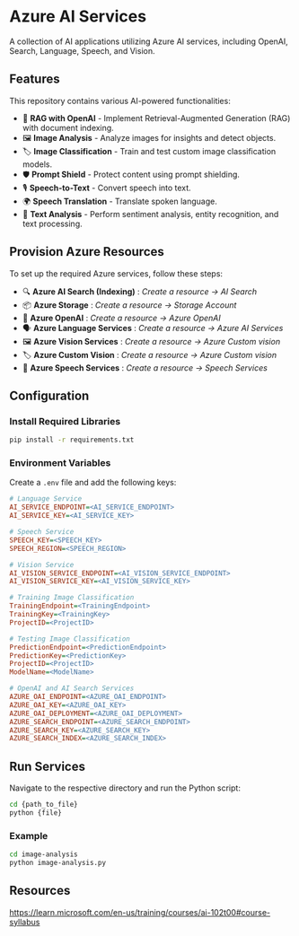 # Azure AI Services

A collection of AI applications utilizing Azure AI services, including OpenAI, Search, Language, Speech, and Vision.

## Features

This repository contains various AI-powered functionalities:

- 📄 **RAG with OpenAI** - Implement Retrieval-Augmented Generation (RAG) with document indexing.
- 🖼️ **Image Analysis** - Analyze images for insights and detect objects.
- 🏷️ **Image Classification** - Train and test custom image classification models.
- 🛡️ **Prompt Shield** - Protect content using prompt shielding.
- 🎙️ **Speech-to-Text** - Convert speech into text.
- 🌍 **Speech Translation** - Translate spoken language.
- 📝 **Text Analysis** - Perform sentiment analysis, entity recognition, and text processing.

## Provision Azure Resources

To set up the required Azure services, follow these steps:

- 🔍 **Azure AI Search (Indexing)**  : *Create a resource → AI Search*
- 📦 **Azure Storage**  : *Create a resource → Storage Account*
- 🤖 **Azure OpenAI**  : *Create a resource → Azure OpenAI*
- 🗣️ **Azure Language Services**  : *Create a resource → Azure AI Services*
- 🖼️ **Azure Vision Services**  : *Create a resource → Azure Custom vision*
- 🏷️ **Azure Custom Vision**  : *Create a resource → Azure Custom vision*
- 🎤 **Azure Speech Services**  : *Create a resource → Speech Services*

## Configuration

### Install Required Libraries
```bash
pip install -r requirements.txt
```

### Environment Variables

Create a `.env` file and add the following keys:

```ini
# Language Service
AI_SERVICE_ENDPOINT=<AI_SERVICE_ENDPOINT>
AI_SERVICE_KEY=<AI_SERVICE_KEY>

# Speech Service
SPEECH_KEY=<SPEECH_KEY>
SPEECH_REGION=<SPEECH_REGION>

# Vision Service
AI_VISION_SERVICE_ENDPOINT=<AI_VISION_SERVICE_ENDPOINT>
AI_VISION_SERVICE_KEY=<AI_VISION_SERVICE_KEY>

# Training Image Classification
TrainingEndpoint=<TrainingEndpoint>
TrainingKey=<TrainingKey>
ProjectID=<ProjectID>

# Testing Image Classification
PredictionEndpoint=<PredictionEndpoint>
PredictionKey=<PredictionKey>
ProjectID=<ProjectID>
ModelName=<ModelName>

# OpenAI and AI Search Services
AZURE_OAI_ENDPOINT=<AZURE_OAI_ENDPOINT>
AZURE_OAI_KEY=<AZURE_OAI_KEY>
AZURE_OAI_DEPLOYMENT=<AZURE_OAI_DEPLOYMENT>
AZURE_SEARCH_ENDPOINT=<AZURE_SEARCH_ENDPOINT>
AZURE_SEARCH_KEY=<AZURE_SEARCH_KEY>
AZURE_SEARCH_INDEX=<AZURE_SEARCH_INDEX>
```

## Run Services

Navigate to the respective directory and run the Python script:

```bash
cd {path_to_file}
python {file}
```

### Example
```bash
cd image-analysis
python image-analysis.py
```

## Resources
https://learn.microsoft.com/en-us/training/courses/ai-102t00#course-syllabus
